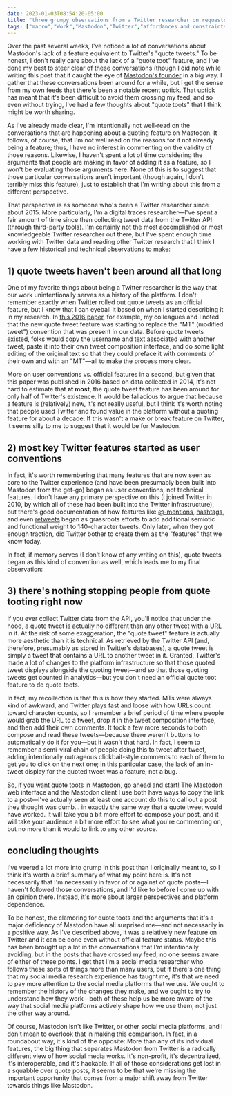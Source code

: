 ```yaml
---
date: 2023-01-03T08:54:20-05:00
title: "three grumpy observations from a Twitter researcher on requests for 'quote toots'"
tags: ["macro","Work","Mastodon","Twitter","affordances and constraints","digital traces research","platforms"]
---
```

Over the past several weeks, I've noticed a lot of conversations about Mastodon's lack of a feature equivalent to Twitter's "quote tweets." To be honest, I don't really care about the lack of a "quote toot" feature, and I've done my best to steer clear of these conversations (though I did note while writing this post that it caught the eye of  [Mastodon's founder](https://mastodon.social/@Gargron) in a big way. I gather that these conversations been around for a while, but I get the sense from my own feeds that there's been a notable recent uptick. That uptick has meant that it's been difficult to avoid them crossing my feed, and so even without trying, I've had a few thoughts about "quote toots" that I think might be worth sharing.

As I've already made clear, I'm intentionally not well-read on the conversations that are happening about a quoting feature on Mastodon. It follows, of course, that I'm not well read on the reasons for it not already being a feature; thus, I have no interest in commenting on the validity of those reasons. Likewise, I haven't spent a lot of time considering the arguments that people are making in favor of adding it as a feature, so I won't be evaluating those arguments here. None of this is to suggest that those particular conversations aren't important (though again, I don't terribly miss this feature), just to establish that I'm writing about this from a different perspective. 

That perspective is as someone who's been a Twitter researcher since about 2015. More particularly, I'm a digital traces researcher—I've spent a fair amount of time since then collecting tweet data from the Twitter API (through third-party tools). I'm certainly not the most accomplished or most knowledgeable Twitter researcher out there, but I've spent enough time working with Twitter data and reading other Twitter research that I think I have a few historical and technical observations to make: 

## 1) quote tweets haven't been around all that long

One of my favorite things about being a Twitter researcher is the way that our work unintentionally serves as a history of the platform. I don't remember exactly when Twitter rolled out quote tweets as an official feature, but I know that I can eyeball it based on when I started describing it in my research. In [this 2016 paper](https://journals.sagepub.com/doi/10.1177/2042753016672131), for example, my colleagues and I noted that the new quote tweet feature was starting to replace the "MT" (modified tweet") convention that was present in our data. Before quote tweets existed, folks would copy the username and text associated with another tweet, paste it into their own tweet composition interface, and do some light editing of the original text so that they could preface it with comments of their own and with an "MT"—all to make the process more clear.

More on user conventions vs. official features in a second, but given that this paper was published in 2016 based on data collected in 2014, it's not hard to estimate that **at most**, the quote tweet feature has been around for only half of Twitter's existence. It would be fallacious to argue that because a feature is (relatively) new, it's not really useful, but I think it's worth noting that people used Twitter and found value in the platform without a quoting feature for about a decade. If this wasn't a make or break feature on Twitter, it seems silly to me to suggest that it would be for Mastodon.

## 2) most key Twitter features started as user conventions

In fact, it's worth remembering that many features that are now seen as core to the Twitter experience (and have been presumably been built into Mastodon from the get-go) began as user conventions, not technical features. I don't have any primary perspective on this (I joined Twitter in 2010, by which all of these had been built into the Twitter infrastructure), but there's good documentation of how features like [@-mentions](https://info.sice.indiana.edu/~herring/honeycutt.herring.2009.pdf), [hashtags](https://www.nytimes.com/2011/06/12/fashion/hashtags-a-new-way-for-tweets-cultural-studies.html?_r=1&pagewanted=all), and even [retweets](https://ieeexplore.ieee.org/abstract/document/5428313) began as grassroots efforts to add additional semiotic and functional weight to 140-character tweets. Only later, when they got enough traction, did Twitter bother to create them as the "features" that we know today.

In fact, if memory serves (I don't know of any writing on this), quote tweets began as this kind of convention as well, which leads me to my final observation: 

## 3) there's nothing stopping people from quote tooting right now

If you ever collect Twitter data from the API, you'll notice that under the hood, a quote tweet is actually no different than any other tweet with a URL in it. At the risk of some exaggeration, the "quote tweet" feature is actually more aesthetic than it is technical. As retrieved by the Twitter API (and, therefore, presumably as stored in Twitter's databases), a quote tweet is simply a tweet that contains a URL to another tweet in it. Granted, Twitter's made a lot of changes to the platform infrastructure so that those quoted tweet displays alongside the quoting tweet—and so that those quoting tweets get counted in analytics—but you don't need an official quote toot feature to do quote toots.

In fact, my recollection is that this is how they started. MTs were always kind of awkward, and Twitter plays fast and loose with how URLs count toward character counts, so I remember a brief period of time where people would grab the URL to a tweet, drop it in the tweet composition interface, and then add their own comments. It took a few more seconds to both compose and read these tweets—because there weren't buttons to automatically do it for you—but it wasn't that hard. In fact, I seem to remember a semi-viral chain of people doing this to tweet after tweet, adding intentionally outrageous clickbait-style comments to each of them to get you to click on the next one; in this particular case, the lack of an in-tweet display for the quoted tweet was a feature, not a bug. 

So, if you want quote toots in Mastodon, go ahead and start! The Mastodon web interface and the Mastodon client I use both have ways to copy the link to a post—I've actually seen at least one account do this to call out a post they thought was dumb... in exactly the same way that a quote tweet would have worked. It will take you a bit more effort to compose your post, and it will take your audience a bit more effort to see what you're commenting on, but no more than it would to link to any other source. 

## concluding thoughts

I've veered a lot more into grump in this post than I originally meant to, so I think it's worth a brief summary of what my point here is. It's not necessarily that I'm necessarily in favor of or against of quote posts—I haven't followed those conversations, and I'd like to before I come up with an opinion there. Instead, it's more about larger perspectives and platform dependence. 

To be honest, the clamoring for quote toots and the arguments that it's a major deficiency of Mastodon have all surprised me—and not necessarily in a positive way. As I've described above, it was a relatively new feature on Twitter and it can be done even without official feature status. Maybe this has been brought up a lot in the conversations that I'm intentionally avoiding, but in the posts that have crossed my feed, no one seems aware of either of these points. I get that I'm a social media researcher who follows these sorts of things more than many users, but if there's one thing that my social media research experience has taught me, it's that we need to pay more attention to the social media platforms that we use. We ought to remember the history of the changes they make, and we ought to try to understand how they work—both of these help us be more aware of the way that social media platforms actively shape how we use them, not just the other way around.

Of course, Mastodon isn't like Twitter, or other social media platforms, and I don't mean to overlook that in making this comparison. In fact, in a roundabout way, it's kind of the opposite: More than any of its individual features, the big thing that separates Mastodon from Twitter is a radically different view of how social media works. It's non-profit, it's decentralized, it's interoperable, and it's hackable. If all of those considerations get lost in a squabble over quote posts, it seems to be that we're missing the important opportunity that comes from a major shift away from Twitter towards things like Mastodon. 